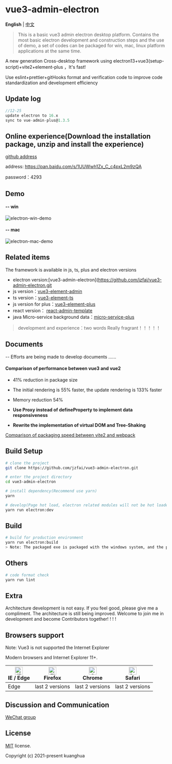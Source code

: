 # vue3-admin-electron

**English** | [中文](./README-zh_CN.md)

> This is a basic vue3 admin electron desktop platform. Contains the most basic electron development and construction steps and the use of demo, a set of codes can be packaged for win, mac, linux platform applications at the same time.

A new  generation Cross-desktop framework   using  electron13+vue3(setup-script)+vite2+element-plus ，It's fast!

Use eslint+prettier+gitHooks format and verification code to improve code standardization and development efficiency


## Update log

```javascript
//12-25
update electron to 16.x
sync to vue-admin-plus@1.3.5
```

## Online experience(Download the installation package, unzip and install the experience)
[github address](https://github.com/jzfai/vue3-admin-electron.git)

address: https://pan.baidu.com/s/1UUWwh1Zx_C_c4pxL2m9zQA

password：4293

## Demo

#### -- win
![electron-win-demo](http://8.135.1.141/file/images/electron-win-demo.png)

#### -- mac
![electron-mac-demo](http://8.135.1.141/file/images/electron-mac-demo.png)

## Related items

The framework is available in js, ts, plus and  electron versions
- electron version:[vue3-admin-electron](https://github.com/jzfai/vue3-admin-electron.git
- js version：[vue3-element-admin](https://github.com/jzfai/vue3-admin-electron.git)
- ts version：[vue3-element-ts](https://github.com/jzfai/vue3-admin-ts.git)
- js version for plus：[vue3-element-plus](https://github.com/jzfai/vue3-admin-plus.git)
- react version： [react-admin-template](https://github.com/jzfai/react-admin-template.git)
- java Micro-service background data：[micro-service-plus](https://github.com/jzfai/micro-service-plus)
> development and  experience：two words  Really fragrant！！！！！

## Documents

-- Efforts are being made to develop documents ......


#### Comparison of performance between vue3 and vue2

- 41% reduction in package size

- The initial rendering is 55% faster, the update rendering is 133% faster

- Memory reduction 54%

- **Use Proxy instead of defineProperty to implement data responsiveness**

- **Rewrite the implementation of virtual DOM and Tree-Shaking**


[Comparison of packaging speed between vite2 and webpack](https://github.com/jzfai/vue3-admin-electron/issues/2)

## Build Setup

```bash
# clone the project
git clone https://github.com/jzfai/vue3-admin-electron.git

# enter the project directory
cd vue3-admin-electron

# install dependency(Recommend use yarn)
yarn

# develop(Page hot load, electron related modules will not be hot loaded, if you need to load both of them, you can use "yarn run electron:nodemon" to start in nodemon mode)
yarn run electron:dev
```

## Build

```bash
# build for production environment
yarn run electron:build
> Note: The packaged exe is packaged with the windows system, and the packaged dmg is packaged with the mac system. Separate as much as possible
```

## Others

```bash
# code format check
yarn run lint

```

## Extra

Architecture development is not easy. If you feel good, please give me a compliment. The architecture is still being improved. Welcome to join me in development and become Contributors together! ! ! !

## Browsers support

Note: Vue3 is not supported the Internet Explorer

Modern browsers and Internet Explorer 11+.

| [<img src="https://raw.githubusercontent.com/alrra/browser-logos/master/src/edge/edge_48x48.png" alt="IE / Edge" width="24px" height="24px" />](http://godban.github.io/browsers-support-badges/)</br>IE / Edge | [<img src="https://raw.githubusercontent.com/alrra/browser-logos/master/src/firefox/firefox_48x48.png" alt="Firefox" width="24px" height="24px" />](http://godban.github.io/browsers-support-badges/)</br>Firefox | [<img src="https://raw.githubusercontent.com/alrra/browser-logos/master/src/chrome/chrome_48x48.png" alt="Chrome" width="24px" height="24px" />](http://godban.github.io/browsers-support-badges/)</br>Chrome | [<img src="https://raw.githubusercontent.com/alrra/browser-logos/master/src/safari/safari_48x48.png" alt="Safari" width="24px" height="24px" />](http://godban.github.io/browsers-support-badges/)</br>Safari |
| --------- | --------- | --------- | --------- |
|Edge| last 2 versions| last 2 versions| last 2 versions

## Discussion and Communication
[WeChat group](http://8.135.1.141/file/images/wx-groud.png)

## License

[MIT](https://github.com/jzfai/vue3-admin-electron/blob/master/LICENSE) license.

Copyright (c) 2021-present  kuanghua


